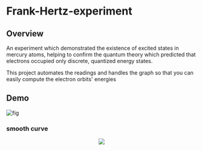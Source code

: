 # Frank-Hertz-experiment

## Overview
An experiment which demonstrated the existence of excited states in mercury atoms, helping to confirm the quantum theory which predicted that electrons occupied only discrete, quantized energy states.

This project automates the readings and handles the graph so that you can easily compute the electron orbits' energies


## Demo

![fig](https://user-images.githubusercontent.com/59314933/144941587-c4b91cd0-6011-495a-af87-4f0f80d6ce40.gif)


### smooth curve
<p align ="center">
  <img src = "https://user-images.githubusercontent.com/59314933/144940425-9216db62-f3ae-4d7d-a198-264cd908b704.png">
</p>


